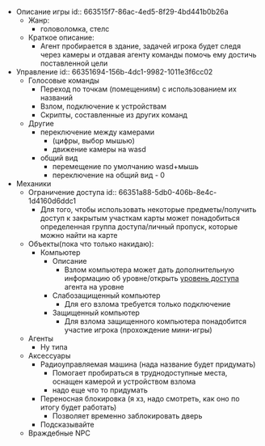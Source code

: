 - Описание игры
  id:: 663515f7-86ac-4ed5-8f29-4bd441b0b26a
	- Жанр:
		- головоломка, стелс
	- Краткое описание:
		- Агент пробирается в здание, задачей игрока будет следя через камеры и отдавая агенту команды помочь ему достичь поставленной цели
- Управление
  id:: 66351694-156b-4dc1-9982-1011e3f6cc02
	- Голосовые команды
		- Переход по точкам (помещениям) с использованием их названий
		- Взлом, подключение к устройствам
		- Скрипты, составленные из других команд
	- Другие
		- переключение между камерами
			- (цифры, выбор мышью)
			- движение камеры на wasd
		- общий вид
			- перемещение по умолчанию wasd+мышь
			- переключение на общий вид - 0
- Механики
	- Ограничение доступа
	  id:: 66351a88-5db0-406b-8e4c-1d4160d6ddc1
		- Для того, чтобы использовать некоторые предметы/получить доступ к закрытым участкам карты может понадобиться определенная группа доступа/личный пропуск, которые можно найти на карте
	- Объекты(пока что только накидаю):
		- Компьютер
			- Описание
				- Взлом компьютера может дать дополнительную информацию об уровне/открыть  [уровень доступа](66351a88-5db0-406b-8e4c-1d4160d6ddc1) агента на уровне
			- Слабозащищенный компьютер
				- Для его взлома требуется только подключение
			- Защищенный компьютер
				- Для взлома защищенного компьютера понадобится участие игрока (прохождение мини-игры)
	- Агенты
		- Ну типа
	- Аксессуары
		- Радиоуправляемая машина (нада название будет придумать)
			- Помогает пробираться в труднодоступные места, оснащен камерой и устройством взлома
			- надо еще что то придумать
		- Переносная блокировка (я хз, надо смотреть, как оно по итогу будет работать)
			- Позволяет временно заблокировать дверь
		- Подсказывайте
	- Враждебные NPC